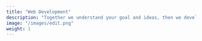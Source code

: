 ```yaml
---
title: "Web Development"
description: "Together we understand your goal and ideas, then we develop the user flow, wireframe, high fidelity mockups and clickable prototype for your application."
image: "/images/edit.png"
weight: 1
---
```

